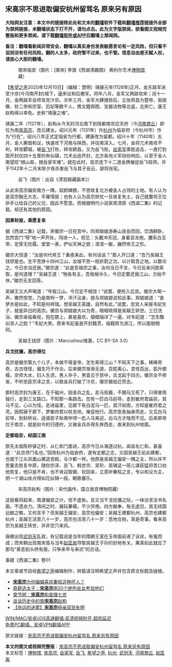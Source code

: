  <h2>宋高宗不思进取偏安杭州留骂名 原来另有原因</h2> <p class="notice"><b>大陆网友注意：本文中的链接除此处和文末的<a href="https://github.com/bannedbook/fanqiang" >翻墙</a>软件下载和<a href="https://github.com/killgcd/justmysocks/blob/master/README.md">翻墙推荐</a>链接外全部为禁网链接，未翻墙状态下打不开，请勿点击。此为文字版禁闻，欲看图文视频完整版和更多禁闻，请下载<a href="https://github.com/bannedbook/fanqiang">翻墙软件或APP</a>后翻墙上禁闻网。</p><p>备注：翻墙看新闻非常安全，翻墙以真实身份发表敏感言论有一定风险，但只看不说则没有任何风险，翻的人太多，政府管不过来，也不管。信息自由是天赋人权，请放心大胆的翻墙。</b></p>  <div class="entry"> <figure><figcaption>南宋临安（图片：[南宋] 李嵩《西湖清趣图》 弗利尔艺术<a href="https://www.bannedbook.org/bnews/tag/%e5%8d%9a%e7%89%a9%e9%a6%86/" class="st_tag internal_tag" rel="tag" title="标签 博物馆 下的日志">博物馆</a>藏）</figcaption></figure> <p>【<span class='wp_keywordlink_affiliate'><a href="https://www.soundofhope.org" title="希望之声" target="_blank">希望之声</a></span>2020年12月10日】（编辑：慧明）靖康元年(1126年)正月，金东路军进至汴京(今河南开封)城下，逼宋议和后撤军。同年八月，金军又两路攻宋；闰十一月，金两路军会师攻克汴京。次年三月，金军大肆搜掠后，立张邦昌为楚帝，驱掳徽、钦二帝和宗室、后妃等数千人，携文籍舆图、宝器法物等北返，北宋亡。康王赵构得以幸免。史称“靖康之难”。</p> <p>靖康二年（1127年），赵构从今天的河北南下到陪都南京应天府（今<a href="https://www.bannedbook.org/bnews/tag/%e6%b2%b3%e5%8d%97%e5%95%86%e4%b8%98/" class="st_tag internal_tag" rel="tag" title="标签 河南商丘 下的日志">河南商丘</a>）即位为南<a href="https://www.bannedbook.org/bnews/tag/%E5%AE%8B%E9%AB%98%E5%AE%97/" class="st_tag internal_tag" rel="tag" title="标签 宋高宗 下的日志">宋高宗</a>，改元建炎。绍兴元年（1131年）升<a href="https://www.bannedbook.org/bnews/tag/%e6%9d%ad%e5%b7%9e/" class="st_tag internal_tag" rel="tag" title="标签 杭州 下的日志">杭州</a>为临安府（今杭州市）作为“行在”，绍兴八年正式定临安为行都，建康改为留都。绍兴十年（1140年）五月，金人撕毁和议，快速攻下河南与陕西，并往南深入。七月，金将兀术南攻不利，转攻郾城，被<a href="https://www.bannedbook.org/bnews/tag/%e5%b2%b3%e9%a3%9e/" class="st_tag internal_tag" rel="tag" title="标签 岳飞 下的日志">岳飞</a>打败，转攻颖昌，又为岳飞败。<a href="https://www.bannedbook.org/bnews/tag/%E5%B2%B3%E5%AE%B6%E5%86%9B/" class="st_tag internal_tag" rel="tag" title="标签 岳家军 下的日志">岳家军</a>乘胜追击，一直打到距开封仅四十五里的朱仙镇，兀术出逃开封，北方各地义军纷纷响应，以至于金人南望叹“撼山易，撼岳家军难”。就在此时，高宗连下十二道金牌催促岳飞班师。并于1142年十二月末除夕夜杀害岳飞与其子岳云、部将张宪。</p> <figure><figcaption>岳飞（图片：出自《清宫殿藏画本》）</figcaption></figure> <p>从此宋高宗偏安南方一隅，奴颜婢膝，不思收复北方被金人占领的土地。有人认为是高宗胸无大志，平庸懦弱；也有人认为高宗担忧一旦收复失土，自己就要将王位拱手让给自己的父兄，因此不愿意。而根据明代小说家周清原《西湖二集》的记载，却还有其他的原因。</p> <p><strong>因果轮报，乘愿复来</strong></p>  <p>据《西湖二集》记载，宋徽宗一日在宫中，同郑娘娘游寿山艮岳而回，饮酒醉卧。忽然宫门“呀”地一声开处，闯进一人，但见：头戴冲天冠，身着衮龙袍，腰系白玉带，足穿无忧履。堂堂一表，俨似天神之貌；凛凛一躯，巍然帝王之形。</p> <p>徽宗大惊道：“汝是何代帝王？夤夜来此，有何话说？”那人开口道：“吾乃吴越王钱镠是也。生平苦挣十四州江山，汝祖不劳一枝折箭之功，以计取吾之地。以数论之，今日亦当还我。”徽宗道：“此是吾祖宗之事，汝何当日不言，今日反来问朕索取，是何道理？”吴越王道：“物各有主，吾俟候许久，今日定要还我江山，方始干休。”徽宗无言回答。</p> <p>吴越王又大声喝道：“夺我江山，今日定不相饶！”说罢，便抢入后宫。徽宗大喝一声，撒然惊觉，乃是南柯一梦，冷汗沾身，就与郑娘娘说知此事。郑娘娘道：“妾梦亦是如此，不知是何祥瑞。想吴越王英雄，自然有此。”说罢，忽宫人来报韦妃生子，就是异日的高宗。徽宗与郑娘娘大以为奇，暗暗晓得是吴越王转世。三日洗浴，徽宗亲临看视，抱在膝上，甚是喜欢，细细端详了一遍，对韦妃道：“怎生酷似浙人之脸？”韦妃大笑。原来韦妃虽是开封籍贯，祖籍原为浙江，所以面貌相同。</p> <figure><figcaption>吴越王钱镠（图片：Marcushsu/维基，CC BY-SA 3.0）</figcaption></figure> <p><strong>兵戈扰攘，高宗得位</strong></p>  <p>高宗是徽宗第九个儿子，本做不得皇帝，怎生索得江山？不知天下之事，稀稀奇奇，古古怪怪，偏生巧于作合。后来徽宗渐渐无道，百姓离心，变怪百出，狐升御榻，京师大水，妇人生须，男人孕子，黑眚见于禁中，兵戈起于四方。徽宗全不修省，不听忠臣宗泽之言，以致金兵打破了汴京，徽宗被劫迁而去。</p> <p>那时高宗封为康王，在于磁州，因金兵之乱，走马钜鹿，不期马又死了，只得冒雨独行，走到三叉路口，不知那一条路去。忽有一匹白马前导，走到崔府君庙前，其马不见，心以为怪。走进庙里，见廊下有白泥马一匹，其汗如雨，方知是崔府君之灵。因假寐于廊下，梦崔府君以杖击地，催促他行。高宗急急抽身而走，又见白马前导，到斜桥谷，适值臣子耿南仲领一彪人马来迎，白马方才隐而不见。后来即帝位于南京，就是如今的归德府，又被金兵杀得东奔西走，直来到杭州地面。</p> <p><strong>定都临安，经国江南</strong></p> <p>原先太祖陈桥驿之时，从仁和门面进，高宗今日从海道过杭，闻县名仁和，甚喜道：“此京师门名也。”因改杭州为临安府，遂有定都之志，又因吴越王前此建都，也就于江头凤凰山建造宫殿，与汴都一样。他原是吴越王偏安一隅之主，所以并不思量去恢复中原，随你宗泽、岳飞、韩世宗、吴玠、吴璘这一班儿谋臣猛将苦口劝他恢复，他只是不肯，也不肯迎取徽、钦回来，立意听秦桧之言，专以和议为主，把一个湖山妆点得如花似锦一般，朝歌暮乐。</p>  <figure><figcaption>宋高宗赵构（图片：宋代画作，国立故宫博物院藏）</figcaption></figure> <p>这般看将起来，南渡偏安之计，信不虚矣。且又当干戈扰攘之际，一味访求法书名画，不遗余力。清闲之时，展玩摹榻，不少厌倦。四方献奉，殆无虚日。其无经国远猷之略，又何言乎？但吴越王偏安，高宗也偏安；吴越王建都杭州，高宗也建都杭州；吴越王活至八十一岁，高宗也活至八十一岁：恁地合拍，真是奇事。看来高宗为吴越王转世，并非空穴来风。</p> <p>唐朝出现<a href="https://www.bannedbook.org/bnews/tag/%e6%ad%a6%e5%88%99%e5%a4%a9/" class="st_tag internal_tag" rel="tag" title="标签 武则天 下的日志">武则天</a>乱政，有记载说是当年的隋朝王室在玉帝面前递了诉状，有冤而成；而宋朝出现南宋竟与当年<a href="https://www.bannedbook.org/bnews/tag/%e8%b5%b5%e5%8c%a1%e8%83%a4/" class="st_tag internal_tag" rel="tag" title="标签 赵匡胤 下的日志">赵匡胤</a>夺取吴越王子孙的封地有关。果真如此就应了那句“善恶到头终有报，只争来早与来迟”的古话。</p> <p>事据《西湖二集》卷01</p> <p>本文章或节目经<a href="https://www.bannedbook.org/bnews/tag/%e5%b8%8c%e6%9c%9b%e4%b9%8b%e5%a3%b0/" class="st_tag internal_tag" rel="tag" title="标签 希望之声 下的日志">希望之声</a>编辑制作，转载请注明希望之声并包含原文标题及链接。</p>  <ul class='op-related-articles' title='相关阅读'> <li><a href='https://www.bannedbook.org/bnews/comments/20200716/1371793.html' target='_blank'><b>宋高宗</b>为何偏偏喜欢秦桧这种坏人？</a></li> <li><a href='https://www.bannedbook.org/bnews/cnnews/20180302/907954.html' target='_blank'>奇葩选太子：<b>宋高宗</b>用20个绝色处女考验他们</a></li> <li><a href='https://www.bannedbook.org/bnews/lishi/20171219/872916.html' target='_blank'>曾节明：<b>宋高宗</b>和查理七世</a></li> <li><a href='https://www.bannedbook.org/bnews/lishi/20140325/670227.html' target='_blank'>谈谈历史中的南<b>宋高宗</b>赵构</a></li> <li><a href='https://www.bannedbook.org/bnews/tculture/20160601/539944.html' target='_blank'>【命运的迷雾】<b>宋高宗</b>母亲双目失明</a></li> </ul> <p class="texttj"> <a href="https://github.com/bannedbook/fanqiang/wiki/V2ray%E6%9C%BA%E5%9C%BA" target="_blank">WIN/MAC/安卓/iOS高速翻墙:高清视频秒开,超低延迟</a><br/> <a href="https://github.com/bannedbook/fanqiang/wiki/%E7%A6%81%E9%97%BB%E7%BD%91%E5%AE%89%E5%8D%93%E7%BF%BB%E5%A2%99%E6%96%B0%E9%97%BBAPP" target="_blank">免费PC翻墙、安卓VPN翻墙APP</a></p><p>原文链接：<a class="src_link"  href="https://www.soundofhope.org/post/448315" target="_blank">宋高宗不思进取偏安杭州留骂名 原来另有原因</a></p><a name='sharetosocial'></a>       <div><b>本文的图文或视频完整版</b>：<a href='https://www.bannedbook.org/bnews/comments/20201211/1445645.html'>宋高宗不思进取偏安杭州留骂名 原来另有原因</a></div>  </div><!--END ENTRY--> <div class="postfooter"> <div>本文标签：<a href="https://www.bannedbook.org/bnews/tag/%e5%8d%9a%e7%89%a9%e9%a6%86/" rel="tag">博物馆</a>, <a href="https://www.bannedbook.org/bnews/tag/%E5%AE%8B%E9%AB%98%E5%AE%97/" rel="tag">宋高宗</a>, <a href="https://www.bannedbook.org/bnews/tag/%E5%B2%B3%E5%AE%B6%E5%86%9B/" rel="tag">岳家军</a>, <a href="https://www.bannedbook.org/bnews/tag/%e5%b2%b3%e9%a3%9e/" rel="tag">岳飞</a>, <a href="https://www.bannedbook.org/bnews/tag/%e5%b8%8c%e6%9c%9b%e4%b9%8b%e5%a3%b0/" rel="tag">希望之声</a>, <a href="https://www.bannedbook.org/bnews/tag/%e6%9d%ad%e5%b7%9e/" rel="tag">杭州</a>, <a href="https://www.bannedbook.org/bnews/tag/%e6%ad%a6%e5%88%99%e5%a4%a9/" rel="tag">武则天</a>, <a href="https://www.bannedbook.org/bnews/tag/%e6%b2%b3%e5%8d%97%e5%95%86%e4%b8%98/" rel="tag">河南商丘</a>, <a href="https://www.bannedbook.org/bnews/tag/%e8%b5%b5%e5%8c%a1%e8%83%a4/" rel="tag">赵匡胤</a></div>  </div><!--END POSTFOOTER--> 
